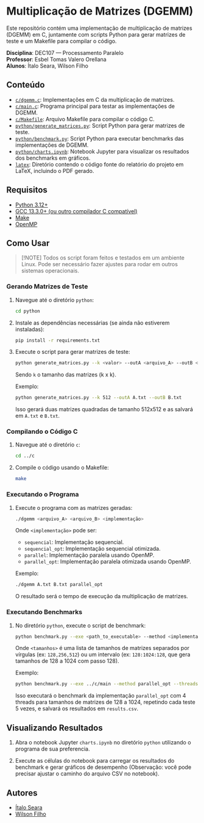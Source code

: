 # Multiplicação de Matrizes (DGEMM)

Este repositório contém uma implementação de multiplicação de matrizes (DGEMM) em C, juntamente com scripts Python para gerar matrizes de teste e um Makefile para compilar o código.

**Disciplina**: DEC107 — Processamento Paralelo\
**Professor**: Esbel Tomas Valero Orellana\
**Alunos**: Ítalo Seara, Wilson Filho

## Conteúdo

- [`c/dgemm.c`](c/dgemm.c): Implementações em C da multiplicação de matrizes.
- [`c/main.c`](c/main.c): Programa principal para testar as implementações de DGEMM.
- [`c/Makefile`](c/Makefile): Arquivo Makefile para compilar o código C.
- [`python/generate_matrices.py`](python/generate_matrices.py): Script Python para gerar matrizes de teste.
- [`python/benchmark.py`](python/benchmark.py): Script Python para executar benchmarks das implementações de DGEMM.
- [`python/charts.ipynb`](python/charts.ipynb): Notebook Jupyter para visualizar os resultados dos benchmarks em gráficos.
- [`latex`](latex): Diretório contendo o código fonte do relatório do projeto em LaTeX, incluindo o PDF gerado.

## Requisitos

- [Python 3.12+](https://www.python.org/downloads/)
- [GCC 13.3.0+ (ou outro compilador C compatível)](https://gcc.gnu.org/)
- [Make](https://www.gnu.org/software/make/)
- [OpenMP](https://www.openmp.org/)

## Como Usar

> [!NOTE] Todos os script foram feitos e testados em um ambiente Linux. Pode ser necessário fazer ajustes para rodar em outros sistemas operacionais.

### Gerando Matrizes de Teste

1. Navegue até o diretório `python`:

   ```bash
   cd python
   ```

2. Instale as dependências necessárias (se ainda não estiverem instaladas):

   ```bash
   pip install -r requirements.txt
   ```

3. Execute o script para gerar matrizes de teste:

   ```bash
   python generate_matrices.py --k <valor> --outA <arquivo_A> --outB <arquivo_B>
   ```

   Sendo `k` o tamanho das matrizes (k x k).

   Exemplo:

   ```bash
   python generate_matrices.py --k 512 --outA A.txt --outB B.txt
   ```

   Isso gerará duas matrizes quadradas de tamanho 512x512 e as salvará em `A.txt` e `B.txt`.

### Compilando o Código C

1. Navegue até o diretório `c`:

   ```bash
   cd ../c
   ```

2. Compile o código usando o Makefile:

   ```bash
   make
   ```

### Executando o Programa

1. Execute o programa com as matrizes geradas:

   ```bash
   ./dgemm <arquivo_A> <arquivo_B> <implementação>
   ```

   Onde `<implementação>` pode ser:

   - `sequencial`: Implementação sequencial.
   - `sequencial_opt`: Implementação sequencial otimizada.
   - `parallel`: Implementação paralela usando OpenMP.
   - `parallel_opt`: Implementação paralela otimizada usando OpenMP.

   Exemplo:

   ```bash
   ./dgemm A.txt B.txt parallel_opt
   ```

   O resultado será o tempo de execução da multiplicação de matrizes.

### Executando Benchmarks

1. No diretório `python`, execute o script de benchmark:

   ```bash
   python benchmark.py --exe <path_to_executable> --method <implementação> --threads <n_threads> --sizes <tamanhos> --reps <repetições> --out <arquivo_saida>
   ```

   Onde `<tamanhos>` é uma lista de tamanhos de matrizes separados por vírgulas (ex: `128,256,512`) ou um intervalo (ex: `128:1024:128`, que gera tamanhos de 128 a 1024 com passo 128).

   Exemplo:

   ```bash
   python benchmark.py --exe ../c/main --method parallel_opt --threads 4 --sizes 128:1024:128 --reps 5 --out results.csv
   ```

   Isso executará o benchmark da implementação `parallel_opt` com 4 threads para tamanhos de matrizes de 128 a 1024, repetindo cada teste 5 vezes, e salvará os resultados em `results.csv`.

## Visualizando Resultados

1. Abra o notebook Jupyter `charts.ipynb` no diretório `python` utilizando o programa de sua preferencia.

2. Execute as células do notebook para carregar os resultados do benchmark e gerar gráficos de desempenho (Observação: você pode precisar ajustar o caminho do arquivo CSV no notebook).

## Autores

- [Ítalo Seara](https://github.com/italoseara)
- [Wilson Filho](https://github.com/Wssfilho)
